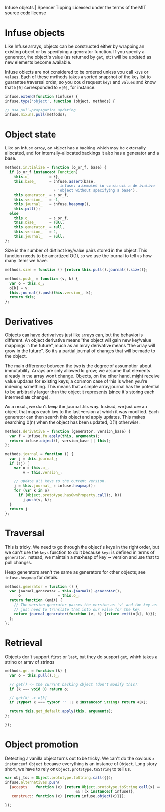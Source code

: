 Infuse objects | Spencer Tipping
Licensed under the terms of the MIT source code license

# Infuse objects

Like Infuse arrays, objects can be constructed either by wrapping an existing
object or by specifying a generator function. If you specify a generator, the
object's value (as returned by `get`, etc) will be updated as new elements
become available.

Infuse objects are not considered to be ordered unless you call `keys` or
`values`. Each of these methods takes a sorted snapshot of the key list to
guarantee traversal order; so you could request `keys` and `values` and know
that `k[0]` corresponded to `v[0]`, for instance.

```js
infuse.extend(function (infuse) {
infuse.type('object', function (object, methods) {
```

```js
// Use pull-propagation updating
infuse.mixins.pull(methods);
```

# Object state

Like an Infuse array, an object has a backing which may be externally
allocated, and for internally-allocated backings it also has a generator and a
base.

```js
methods.initialize = function (o_or_f, base) {
  if (o_or_f instanceof Function)
    this.o_         = {},
    this.base_      = infuse.assert(base,
                        'infuse: attempted to construct a derivative '
                      + 'object without specifying a base'),
    this.generator_ = o_or_f,
    this.version_   = -1,
    this.journal_   = infuse.heapmap(),
    this.pull();
  else
    this.o_         = o_or_f,
    this.base_      = null,
    this.generator_ = null,
    this.version_   = 1,
    this.journal_   = null;
};
```

Size is the number of distinct key/value pairs stored in the object. This
function needs to be amortized O(1), so we use the journal to tell us how many
items we have.

```js
methods.size = function () {return this.pull().journal().size()};
```

```js
methods.push_ = function (v, k) {
  var o = this.o_;
  o[k] = v;
  this.journal().push(this.version_, k);
  return this;
};
```

# Derivatives

Objects can have derivatives just like arrays can, but the behavior is
different. An object derivative means "the object will gain new key/value
mappings in the future", much as an array derivative means "the array will grow
in the future". So it's a partial journal of changes that will be made to the
object.

The main difference between the two is the degree of assumption about
immutability. Arrays are only allowed to grow; we assume that elements already
in the array won't change. Objects, on the other hand, might receive value
updates for existing keys; a common case of this is when you're indexing
something. This means that a simple array journal has the potential to be
arbitrarily larger than the object it represents (since it's storing each
intermediate change).

As a result, we don't keep the journal this way. Instead, we just use an object
that maps each key to the last version at which it was modified. Each generator
can then search this object and apply updates. This makes searching O(n) when
the object has been updated, O(1) otherwise.

```js
methods.derivative = function (generator, version_base) {
  var f = infuse.fn.apply(this, arguments);
  return infuse.object(f, version_base || this);
};
```

```js
methods.journal = function () {
  var j = this.journal_;
  if (!j) {
    var o = this.o_,
        v = this.version_;
```

```js
    // Update all keys to the current version.
    j = this.journal_ = infuse.heapmap();
    for (var k in o)
      if (Object.prototype.hasOwnProperty.call(o, k))
        j.push(v, k);
  }
  return j;
};
```

# Traversal

This is tricky. We need to go through the object's keys in the right order, but
we can't use the `keys` function to do it because `keys` is defined in terms of
`generator`. Instead, we maintain a maxheap of key -> version and use that to
pull changes.

Heap generators aren't the same as generators for other objects; see
`infuse.heapmap` for details.

```js
methods.generator = function () {
  var journal_generator = this.journal().generator(),
      o                 = this.o_;
  return function (emit) {
    // The version generator passes the version as 'v' and the key as 'k'; we
    // just need to translate that into our value for the key.
    return journal_generator(function (v, k) {return emit(o[k], k)});
  };
};
```

# Retrieval

Objects don't support `first` or `last`, but they do support `get`, which takes
a string or array of strings.

```js
methods.get = function (k) {
  var o = this.pull().o_;
```

```js
  // get() -> the current backing object (don't modify this!)
  if (k === void 0) return o;
```

```js
  // get(k) -> o[k]
  if (typeof k === typeof '' || k instanceof String) return o[k];
```

```js
  return this.get_default.apply(this, arguments);
};
```

```js
});
```

# Object promotion

Detecting a vanilla object turns out to be tricky. We can't do the obvious `x
instanceof Object` because everything is an instance of `Object`. Long story
short, we have to rely on `Object.prototype.toString` to tell us.

```js
var obj_tos = Object.prototype.toString.call({});
infuse.alternatives.push(
  {accepts:   function (x) {return Object.prototype.toString.call(x) === obj_tos
                                && !(x instanceof infuse)},
   construct: function (x) {return infuse.object(x)}});
```

```js
});

```
